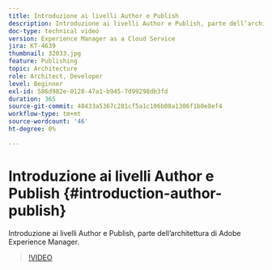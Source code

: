 ```yaml
---
title: Introduzione ai livelli Author e Publish
description: Introduzione ai livelli Author e Publish, parte dell’architettura di Adobe Experience Manager.
doc-type: technical video
version: Experience Manager as a Cloud Service
jira: KT-4639
thumbnail: 32033.jpg
feature: Publishing
topic: Architecture
role: Architect, Developer
level: Beginner
exl-id: 586d982e-0128-47a1-b945-7d99298db3fd
duration: 365
source-git-commit: 48433a5367c281cf5a1c106b08a1306f1b0e8ef4
workflow-type: tm+mt
source-wordcount: '46'
ht-degree: 0%

---
```


# Introduzione ai livelli Author e Publish {#introduction-author-publish}

Introduzione ai livelli Author e Publish, parte dell’architettura di Adobe Experience Manager.

>[!VIDEO](https://video.tv.adobe.com/v/36977?quality=12&learn=on&captions=ita)
